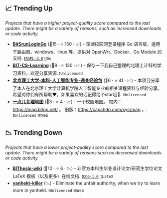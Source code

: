 ## 📈 Trending Up

_Projects that have a higher project-quality score compared to the last update. There might be a variety of reasons, such as increased downloads or code activity._

- <b><a href="https://github.com/Mmx233/BitSrunLoginGo">BitSrunLoginGo</a></b> (🥇15 ·  ⭐ 150 · 📈) - 深澜校园网登录程序 Go 语言版，适用于路由器、windows、linux 等。提供对 OpenWrt、Docker、Go Module 的支持. <code><a href="http://bit.ly/3pwmjO5">❗️AGPL-3.0</a></code> <code>💨Go</code>
- <b><a href="https://github.com/songshangru/BIT-CS-Learning">BIT-CS-Learning</a></b> (🥇8 ·  ⭐ 130 · 📈) - 保存一下我自己整理的北理工计科的学习资料，欢迎分享资源. <code>❗Unlicensed</code>
- <b><a href="https://github.com/Robin-WZQ/BIT-AI-Review">北京理工大学-本科-人工智能专业-通关经验包</a></b> (🥈6 ·  ⭐ 41 · 📈) - 本项目分享了本人在北京理工大学计算机学院人工智能专业的相关课程资料与经验分享。希望对你们有所帮助❤️，如果喜欢的话记得给个star哦🌟. <code>❗Unlicensed</code>
- <b><a href="https://map.bitnp.net/">一点儿北理地图</a></b> (🥉3 ·  ⭐ 4 · 📈) - 一个校园地图。 校内：https://map.bitnp.net/ 。 旧版：https://capchdo.com/xyc/map 。. <code>❗Unlicensed</code> <code>🕸️Web</code>

## 📉 Trending Down

_Projects that have a lower project-quality score compared to the last update. There might be a variety of reasons such as decreased downloads or code activity._

- <b><a href="https://bithesis.bitnp.net">BIThesis-wiki</a></b> (🥇10 ·  ⭐ 6 · 📉) - 非官方本科生毕业设计论文/研究生学位论文 LaTeX 模板（以及更多）在线文档. <code><a href="https://tldrlegal.com/search?q=CC0-1.0">❗️CC0-1.0</a></code> <code>📜LaTeX</code>
- <b><a href="{}">yanhekt-killer</a></b> (📉) - Eliminate the unfair authority, when we try to learn more in yanhekt. <code>❗Unlicensed</code> <code>🕸️Web</code>

